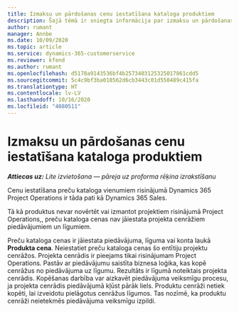 ```yaml
---
title: Izmaksu un pārdošanas cenu iestatīšana kataloga produktiem
description: Šajā tēmā ir sniegta informācija par izmaksu un pārdošanas likmju iestatīšanu preču katalogā.
author: rumant
manager: Annbe
ms.date: 10/09/2020
ms.topic: article
ms.service: dynamics-365-customerservice
ms.reviewer: kfend
ms.author: rumant
ms.openlocfilehash: d5178a9143536bf4b2573403125325017861cdd5
ms.sourcegitcommit: 5c4c9bf3ba018562d6cb3443c01d550489c415fa
ms.translationtype: HT
ms.contentlocale: lv-LV
ms.lasthandoff: 10/16/2020
ms.locfileid: "4080511"
---
```

# <a name="set-up-cost-and-sales-rates-for-catalog-products"></a>Izmaksu un pārdošanas cenu iestatīšana kataloga produktiem

_**Attiecas uz:** Lite izvietošana — pāreja uz proforma rēķina izrakstīšanu_


Cenu iestatīšana preču kataloga vienumiem risinājumā Dynamics 365 Project Operations ir tāda pati kā Dynamics 365 Sales.

Tā kā produktus nevar novērtēt vai izmantot projektiem risinājumā Project Operations,, preču kataloga cenas nav jāiestata projekta cenrāžiem piedāvājumiem un līgumiem.

Preču kataloga cenas ir jāiestata piedāvājuma, līguma vai konta laukā **Produkta cena**. Neiestatiet preču kataloga cenas šo entītiju projektu cenrāžos. Projekta cenrādis ir pieejams tikai risinājumam Project Operations. Pastāv ar piedāvājumu saistīta biznesa loģika, kas kopē cenrāžus no piedāvājuma uz līgumu. Rezultāts ir līgumā noteiktais projekta cenrādis. Kopēšanas darbība var aizkavēt piedāvājuma veiksmīgu procesu, ja projekta cenrādis piedāvājumā kļūst pārāk liels. Produktu cenrāži netiek kopēti, lai izveidotu pielāgotus cenrāžus līgumos. Tas nozīmē, ka produktu cenrāži neietekmēs piedāvājuma veiksmīgu izpildi.
